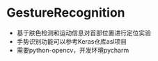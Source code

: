 # GestureRecognition
* 基于肤色检测和运动信息对首部位置进行定位实验  
* 手势识别功能可以参考Keras仓库asl项目
* 需要python-opencv，开发环境pycharm
